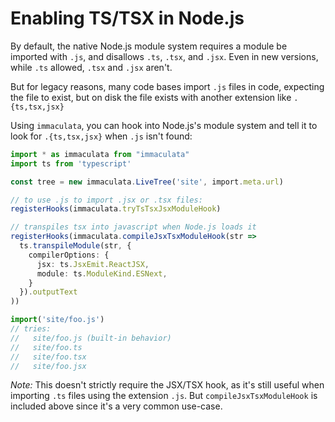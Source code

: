 # Enabling TS/TSX in Node.js

By default, the native Node.js module system requires a module
be imported with `.js`, and disallows `.ts`, `.tsx`, and `.jsx`.
Even in new versions, while `.ts` allowed, `.tsx` and `.jsx` aren't.

But for legacy reasons, many code bases import `.js` files in code,
expecting the file to exist, but on disk the file exists with
another extension like `.{ts,tsx,jsx}`

Using `immaculata`, you can hook into Node.js's module system
and tell it to look for `.{ts,tsx,jsx}` when `.js` isn't found:

```ts
import * as immaculata from "immaculata"
import ts from 'typescript'

const tree = new immaculata.LiveTree('site', import.meta.url)

// to use .js to import .jsx or .tsx files:
registerHooks(immaculata.tryTsTsxJsxModuleHook)

// transpiles tsx into javascript when Node.js loads it
registerHooks(immaculata.compileJsxTsxModuleHook(str =>
  ts.transpileModule(str, {
    compilerOptions: {
      jsx: ts.JsxEmit.ReactJSX,
      module: ts.ModuleKind.ESNext,
    }
  }).outputText
))

import('site/foo.js')
// tries:
//   site/foo.js (built-in behavior)
//   site/foo.ts
//   site/foo.tsx
//   site/foo.jsx
```

*Note:* This doesn't strictly require the JSX/TSX hook,
as it's still useful when importing `.ts` files using
the extension `.js`. But `compileJsxTsxModuleHook` is
included above since it's a very common use-case.
